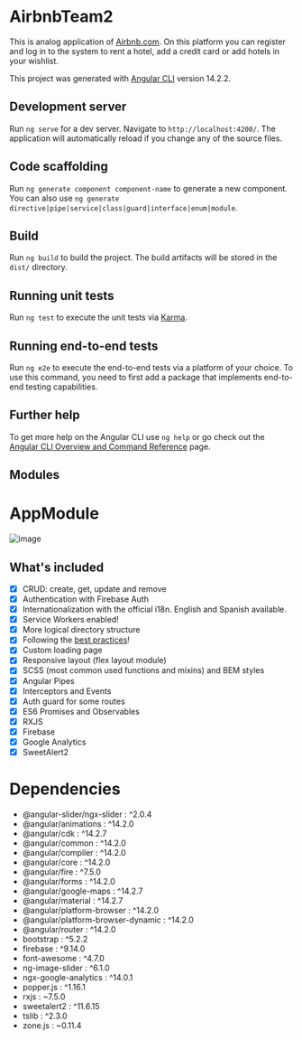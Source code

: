 # AirbnbTeam2

This is analog application of [Airbnb.com](https://airbnb.com). On this platform you can register and log in to the system to rent a hotel, add a credit card or add hotels in your wishlist.

This project was generated with [Angular CLI](https://github.com/angular/angular-cli) version 14.2.2.

## Development server

Run `ng serve` for a dev server. Navigate to `http://localhost:4200/`. The application will automatically reload if you change any of the source files.

## Code scaffolding

Run `ng generate component component-name` to generate a new component. You can also use `ng generate directive|pipe|service|class|guard|interface|enum|module`.

## Build

Run `ng build` to build the project. The build artifacts will be stored in the `dist/` directory.

## Running unit tests

Run `ng test` to execute the unit tests via [Karma](https://karma-runner.github.io).

## Running end-to-end tests

Run `ng e2e` to execute the end-to-end tests via a platform of your choice. To use this command, you need to first add a package that implements end-to-end testing capabilities.

## Further help

To get more help on the Angular CLI use `ng help` or go check out the [Angular CLI Overview and Command Reference](https://angular.io/cli) page.

## Modules

# AppModule
![image](https://user-images.githubusercontent.com/60016171/211928081-8ad2fe11-5a17-43fb-8ac4-925a54a1b111.png)

## What's included

- [x] CRUD: create, get, update and remove
- [x] Authentication with Firebase Auth
- [x] Internationalization with the official i18n. English and Spanish available.
- [x] Service Workers enabled!
- [x] More logical directory structure
- [x] Following the [best practices](https://angular.io/guide/styleguide)!
- [x] Custom loading page
- [x] Responsive layout (flex layout module)
- [x] SCSS (most common used functions and mixins) and BEM styles
- [x] Angular Pipes
- [x] Interceptors and Events
- [x] Auth guard for some routes
- [x] ES6 Promises and Observables
- [x] RXJS
- [x] Firebase
- [x] Google Analytics
- [x] SweetAlert2

# Dependencies
- @angular-slider/ngx-slider : ^2.0.4
- @angular/animations : ^14.2.0
- @angular/cdk : ^14.2.7
- @angular/common : ^14.2.0
- @angular/compiler : ^14.2.0
- @angular/core : ^14.2.0
- @angular/fire : ^7.5.0
- @angular/forms : ^14.2.0
- @angular/google-maps : ^14.2.7
- @angular/material : ^14.2.7
- @angular/platform-browser : ^14.2.0
- @angular/platform-browser-dynamic : ^14.2.0
- @angular/router : ^14.2.0
- bootstrap : ^5.2.2
- firebase : ^9.14.0
- font-awesome : ^4.7.0
- ng-image-slider : ^6.1.0
- ngx-google-analytics : ^14.0.1
- popper.js : ^1.16.1
- rxjs : ~7.5.0
- sweetalert2 : ^11.6.15
- tslib : ^2.3.0
- zone.js : ~0.11.4

